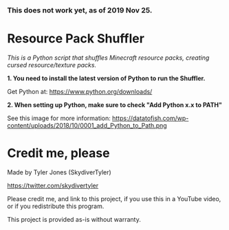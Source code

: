 ### This does not work yet, as of 2019 Nov 25.

# Resource Pack Shuffler
 *This is a Python script that shuffles Minecraft resource packs, creating cursed resource/texture packs.*

**1. You need to install the latest version of Python to run the Shuffler.**

Get Python at: https://www.python.org/downloads/

**2. When setting up Python, make sure to check "Add Python x.x to PATH"**

See this image for more information: https://datatofish.com/wp-content/uploads/2018/10/0001_add_Python_to_Path.png

# Credit me, please
Made by Tyler Jones (SkydiverTyler)

https://twitter.com/skydivertyler

Please credit me, and link to this project, if you use this in a YouTube video, or if you redistribute this program.

This project is provided as-is without warranty.